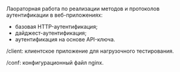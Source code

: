 Лаораторная работа по реализации методов и протоколов аутентификации в веб-приложениях:
 - базовая HTTP-аутентификация;
 - дайджест-аутентификация;
 - аутентификация на основе API-ключа.

/client: клиентское приложение для нагрузочного тестирования.

/conf: конфигурационный файл nginx.
